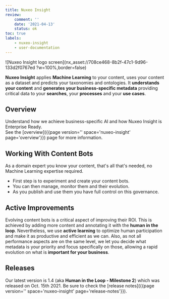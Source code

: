 ```yaml
---
title: Nuxeo Insight
review:
    comment: ''
    date: '2021-04-13'
    status: ok
toc: true
labels:
    - nuxeo-insight
    - user-documentation
---
```


![Nuxeo Insight logo screen](nx_asset://708ce468-8b2f-47c1-9d96-133d2f0767ed ?w=100%,border=false)

**Nuxeo Insight** applies **Machine Learning** to your content, uses your content as a dataset and predicts your taxonomies and ontologies. It **understands your content** and **generates your business-specific metadata** providing critical data to your **searches**, your **processes** and your **use cases**.

## Overview

Understand how we achieve business-specific AI and how Nuxeo Insight is Enterprise Ready.</br>
See the [overview]({{page version='' space='nuxeo-insight' page='overview'}}) page for more information.

## Working With Content Bots

As a domain expert you know your content, that's all that's needed, no Machine Learning expertise required.

- First step is to experiment and create your content bots.
- You can then manage, monitor them and their evolution.
- As you publish and use them you have full control on this governance.

## Active Improvements

Evolving content bots is a critical aspect of improving their ROI.
This is achieved by adding more content and annotating it with the **human in the loop**. Nevertheless, we use **active learning** to optimize human participation and make it as productive and efficient as we can.
Also, as not all performance aspects are on the same level, we let you decide what metadata is your priority and focus specifically on those, allowing a rapid evolution on what is **important for your business**.

<!--
See all details on how to manage [active improvements]({{page version='' space='nuxeo-insight' page='active-improvement'}})
-->

## Releases

Our latest version is 1.4 (aka **Human in the Loop - Milestone 2**) which was released on Oct. 15th 2021.
Be sure to check the [release notes]({{page version='' space='nuxeo-insight' page='release-notes'}}).
